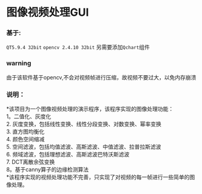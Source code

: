 # 图像视频处理GUI
### 基于:
`QT5.9.4 32bit`
`opencv 2.4.10 32bit`
另需要添加`Qchart`组件
### warning
由于该软件基于opencv,不会对视频帧进行压缩，故视频不要过大，以免内存崩溃
### 说明：
*该项目为一个图像视频处理的演示程序，该程序实现的图像处理功能：  
    1。二值化、灰度化  
    2. 灰度变换，包括线性变换、线性分段变换、对数变换、幂率变换  
    3. 直方图均衡化  
    4. 颜色空间缩减  
    5. 空间滤波，包括均值滤波、高斯滤波、中值滤波、拉普拉斯滤波  
    6. 频域滤波，包括理想滤波、高斯滤波巴特沃斯滤波  
    7. DCT离散余弦变换  
    8。基于canny算子的边缘检测算法  
*该程序实现的视频处理功能不完善，只实现了对视频的每一帧进行一些简单的图像处理。
